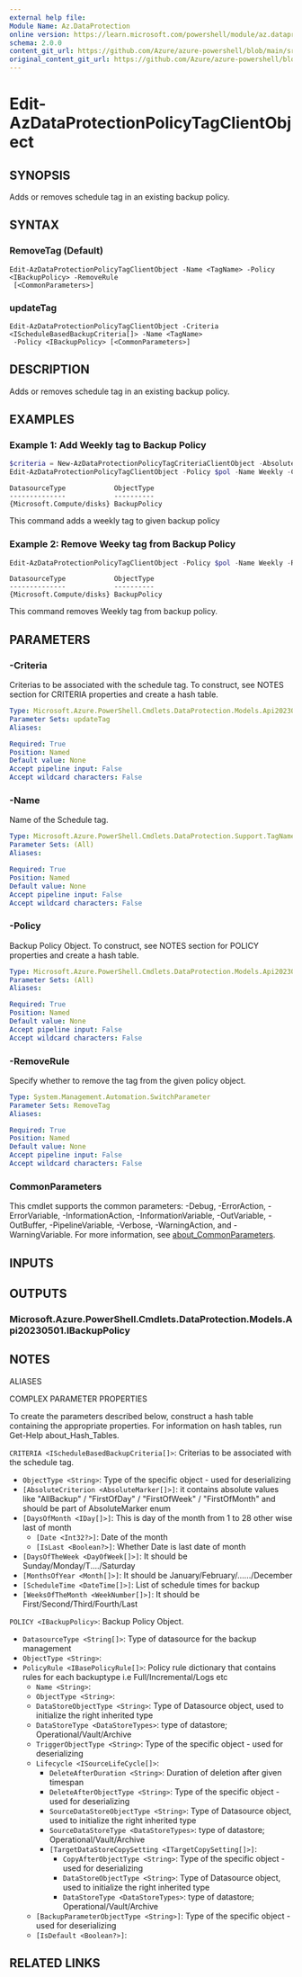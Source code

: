 ```yaml
---
external help file: 
Module Name: Az.DataProtection
online version: https://learn.microsoft.com/powershell/module/az.dataprotection/edit-azdataprotectionpolicytagclientobject
schema: 2.0.0
content_git_url: https://github.com/Azure/azure-powershell/blob/main/src/DataProtection/DataProtection/help/Edit-AzDataProtectionPolicyTagClientObject.md
original_content_git_url: https://github.com/Azure/azure-powershell/blob/main/src/DataProtection/DataProtection/help/Edit-AzDataProtectionPolicyTagClientObject.md
---
```


# Edit-AzDataProtectionPolicyTagClientObject

## SYNOPSIS
Adds or removes schedule tag in an existing backup policy.

## SYNTAX

### RemoveTag (Default)
```
Edit-AzDataProtectionPolicyTagClientObject -Name <TagName> -Policy <IBackupPolicy> -RemoveRule
 [<CommonParameters>]
```

### updateTag
```
Edit-AzDataProtectionPolicyTagClientObject -Criteria <IScheduleBasedBackupCriteria[]> -Name <TagName>
 -Policy <IBackupPolicy> [<CommonParameters>]
```

## DESCRIPTION
Adds or removes schedule tag in an existing backup policy.

## EXAMPLES

### Example 1: Add Weekly tag to Backup Policy
```powershell
$criteria = New-AzDataProtectionPolicyTagCriteriaClientObject -AbsoluteCriteria FirstOfWeek
Edit-AzDataProtectionPolicyTagClientObject -Policy $pol -Name Weekly -Criteria $criteria
```

```output
DatasourceType            ObjectType
--------------            ----------
{Microsoft.Compute/disks} BackupPolicy
```

This command adds a weekly tag to given backup policy

### Example 2: Remove Weeky tag from Backup Policy
```powershell
Edit-AzDataProtectionPolicyTagClientObject -Policy $pol -Name Weekly -RemoveRule
```

```output
DatasourceType            ObjectType
--------------            ----------
{Microsoft.Compute/disks} BackupPolicy
```

This command removes Weekly tag from backup policy.

## PARAMETERS

### -Criteria
Criterias to be associated with the schedule tag.
To construct, see NOTES section for CRITERIA properties and create a hash table.

```yaml
Type: Microsoft.Azure.PowerShell.Cmdlets.DataProtection.Models.Api20230501.IScheduleBasedBackupCriteria[]
Parameter Sets: updateTag
Aliases:

Required: True
Position: Named
Default value: None
Accept pipeline input: False
Accept wildcard characters: False
```

### -Name
Name of the Schedule tag.

```yaml
Type: Microsoft.Azure.PowerShell.Cmdlets.DataProtection.Support.TagName
Parameter Sets: (All)
Aliases:

Required: True
Position: Named
Default value: None
Accept pipeline input: False
Accept wildcard characters: False
```

### -Policy
Backup Policy Object.
To construct, see NOTES section for POLICY properties and create a hash table.

```yaml
Type: Microsoft.Azure.PowerShell.Cmdlets.DataProtection.Models.Api20230501.IBackupPolicy
Parameter Sets: (All)
Aliases:

Required: True
Position: Named
Default value: None
Accept pipeline input: False
Accept wildcard characters: False
```

### -RemoveRule
Specify whether to remove the tag from the given policy object.

```yaml
Type: System.Management.Automation.SwitchParameter
Parameter Sets: RemoveTag
Aliases:

Required: True
Position: Named
Default value: None
Accept pipeline input: False
Accept wildcard characters: False
```

### CommonParameters
This cmdlet supports the common parameters: -Debug, -ErrorAction, -ErrorVariable, -InformationAction, -InformationVariable, -OutVariable, -OutBuffer, -PipelineVariable, -Verbose, -WarningAction, and -WarningVariable. For more information, see [about_CommonParameters](http://go.microsoft.com/fwlink/?LinkID=113216).

## INPUTS

## OUTPUTS

### Microsoft.Azure.PowerShell.Cmdlets.DataProtection.Models.Api20230501.IBackupPolicy

## NOTES

ALIASES

COMPLEX PARAMETER PROPERTIES

To create the parameters described below, construct a hash table containing the appropriate properties. For information on hash tables, run Get-Help about_Hash_Tables.


`CRITERIA <IScheduleBasedBackupCriteria[]>`: Criterias to be associated with the schedule tag.
  - `ObjectType <String>`: Type of the specific object - used for deserializing
  - `[AbsoluteCriterion <AbsoluteMarker[]>]`: it contains absolute values like "AllBackup" / "FirstOfDay" / "FirstOfWeek" / "FirstOfMonth"         and should be part of AbsoluteMarker enum
  - `[DaysOfMonth <IDay[]>]`: This is day of the month from 1 to 28 other wise last of month
    - `[Date <Int32?>]`: Date of the month
    - `[IsLast <Boolean?>]`: Whether Date is last date of month
  - `[DaysOfTheWeek <DayOfWeek[]>]`: It should be Sunday/Monday/T..../Saturday
  - `[MonthsOfYear <Month[]>]`: It should be January/February/....../December
  - `[ScheduleTime <DateTime[]>]`: List of schedule times for backup
  - `[WeeksOfTheMonth <WeekNumber[]>]`: It should be First/Second/Third/Fourth/Last

`POLICY <IBackupPolicy>`: Backup Policy Object.
  - `DatasourceType <String[]>`: Type of datasource for the backup management
  - `ObjectType <String>`: 
  - `PolicyRule <IBasePolicyRule[]>`: Policy rule dictionary that contains rules for each backuptype i.e Full/Incremental/Logs etc
    - `Name <String>`: 
    - `ObjectType <String>`: 
    - `DataStoreObjectType <String>`: Type of Datasource object, used to initialize the right inherited type
    - `DataStoreType <DataStoreTypes>`: type of datastore; Operational/Vault/Archive
    - `TriggerObjectType <String>`: Type of the specific object - used for deserializing
    - `Lifecycle <ISourceLifeCycle[]>`: 
      - `DeleteAfterDuration <String>`: Duration of deletion after given timespan
      - `DeleteAfterObjectType <String>`: Type of the specific object - used for deserializing
      - `SourceDataStoreObjectType <String>`: Type of Datasource object, used to initialize the right inherited type
      - `SourceDataStoreType <DataStoreTypes>`: type of datastore; Operational/Vault/Archive
      - `[TargetDataStoreCopySetting <ITargetCopySetting[]>]`: 
        - `CopyAfterObjectType <String>`: Type of the specific object - used for deserializing
        - `DataStoreObjectType <String>`: Type of Datasource object, used to initialize the right inherited type
        - `DataStoreType <DataStoreTypes>`: type of datastore; Operational/Vault/Archive
    - `[BackupParameterObjectType <String>]`: Type of the specific object - used for deserializing
    - `[IsDefault <Boolean?>]`: 

## RELATED LINKS

